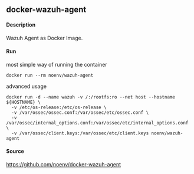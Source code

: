 ## docker-wazuh-agent

#### Description

Wazuh Agent as Docker Image.

#### Run

most simple way of running the container

    docker run --rm noenv/wazuh-agent

advanced usage

    docker run -d --name wazuh -v /:/rootfs:ro --net host --hostname ${HOSTNAME} \
      -v /etc/os-release:/etc/os-release \
      -v /var/ossec/ossec.conf:/var/ossec/etc/ossec.conf \
      -v /var/ossec/internal_options.conf:/var/ossec/etc/internal_options.conf \
      -v /var/ossec/client.keys:/var/ossec/etc/client.keys noenv/wazuh-agent

#### Source

https://github.com/noenv/docker-wazuh-agent
